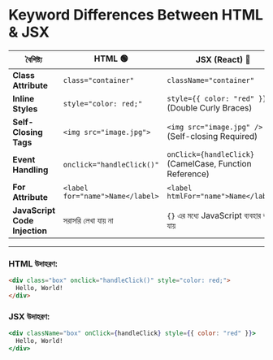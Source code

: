 # **Keyword Differences Between HTML & JSX**  

| **বৈশিষ্ট্য**  | **HTML** 🟢 | **JSX (React)** 🔵 |
|--------------|------------|----------------|
| **Class Attribute** | `class="container"` | `className="container"` |
| **Inline Styles** | `style="color: red;"` | `style={{ color: "red" }}` (Double Curly Braces) |
| **Self-Closing Tags** | `<img src="image.jpg">` | `<img src="image.jpg" />` (Self-closing Required) |
| **Event Handling** | `onclick="handleClick()"` | `onClick={handleClick}` (CamelCase, Function Reference) |
| **For Attribute** | `<label for="name">Name</label>` | `<label htmlFor="name">Name</label>` |
| **JavaScript Code Injection** | সরাসরি লেখা যায় না | `{}` এর মধ্যে JavaScript ব্যবহার করা যায় |

---

### **HTML উদাহরণ:**  
```html
<div class="box" onclick="handleClick()" style="color: red;">
  Hello, World!
</div>
```

### **JSX উদাহরণ:**  
```jsx
<div className="box" onClick={handleClick} style={{ color: "red" }}>
  Hello, World!
</div>
```
